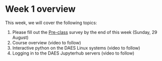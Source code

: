 # Week 1 overview
This week, we will cover the following topics:

1. Please fill out the [Pre-class](https://forms.gle/GgGkZbJnkFyttUeu6) survey by the end of this week (Sunday, 29 August)
2. Course overview (video to follow)
3. Interactive python on the DAES Linux systems (video to follow)
4. Logging in to the DAES Jupyterhub servers (video to follow)
